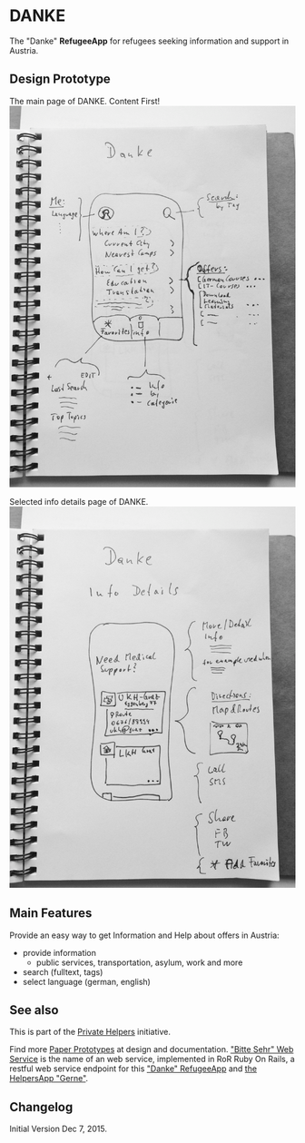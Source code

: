 # DANKE
The "Danke" **RefugeeApp** for refugees seeking information and support in Austria.

## Design Prototype
The main page of DANKE. Content First! 
![DANKE Main Page](https://raw.githubusercontent.com/PrivateHelpers/doc/master/design/GUI-Paper-Prototype_DANKE-RefugeeApp_40-MAIN.png "DANKE Main Page")


Selected info details page of DANKE.
![DANKE Info Details](https://raw.githubusercontent.com/PrivateHelpers/doc/master/design/GUI-Paper-Prototype_DANKE-RefugeeApp_65-INFO-Details.png "DANKE Main Page")



## Main Features
Provide an easy way to get Information and Help about offers in Austria:

* provide information
	* public services, transportation, asylum, work and more
* search (fulltext, tags)
* select language (german, english)

## See also

This is part of the [Private Helpers](https://github.com/PrivateHelpers/) initiative.

Find more [Paper Prototypes](https://github.com/PrivateHelpers/doc) at design and documentation. ["Bitte Sehr" Web Service](https://github.com/PrivateHelpers/ws) is the name of an web service, implemented in RoR Ruby On Rails, a restful web service endpoint for this ["Danke" RefugeeApp](https://github.com/PrivateHelpers/refugeeapp) and [the HelpersApp "Gerne"](https://github.com/PrivateHelpers/helpersapp).


## Changelog

Initial Version Dec 7, 2015.